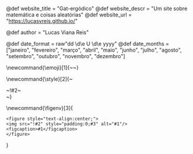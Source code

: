 <!-- ---------------------------------------------------
Add here global page variables to use throughout your
website.
The website_* must be defined for the RSS to work
----------------------------------------------------- -->
@def website_title = "Gat-ergódico"
@def website_descr = "Um site sobre matemática e coisas aleatórias"
@def website_url   = "https://lucasvreis.github.io/"

@def author = "Lucas Viana Reis"

@def date_format = raw"dd \d\e U \d\e yyyy"
@def date_months = ["janeiro", "fevereiro", "março", "abril", "maio", "junho", "julho", "agosto", "setembro", "outubro", "novembro", "dezembro"]

<!-- ---------------------------------------------------
Add here global latex commands to use throughout your
pages. It can be math commands but does not need to be.
For instance:
* \newcommand{\phrase}{This is a long phrase to copy.}
----------------------------------------------------- -->
\newcommand{\emoji}[1]{~~~<i class="twa twa-!#1"></i>~~~}


<!-- Put a box around something and pass some css styling to the box
(useful for images for instance) e.g. :
\style{width:80%;}{![](path/to/img.png)} -->
\newcommand{\style}[2]{~~~<div style="!#1;margin-left:auto;margin-right:auto;">~~~!#2~~~</div>~~~}

\newcommand{\figenv}[3]{
~~~
<figure style="text-align:center;">
<img src="!#2" style="padding:0;#3" alt="#1"/>
<figcaption>#1</figcaption>
</figure>
~~~
}